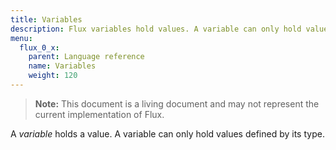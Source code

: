 ```yaml
---
title: Variables
description: Flux variables hold values. A variable can only hold values defined by its type.
menu:
  flux_0_x:
    parent: Language reference
    name: Variables
    weight: 120
---
```


> **Note:** This document is a living document and may not represent the current implementation of Flux.

A _variable_ holds a value.
A variable can only hold values defined by its type.
